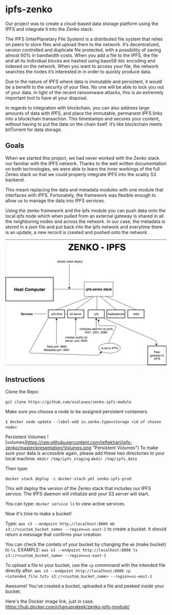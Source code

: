 # ipfs-zenko

Our project was to create a cloud-based data storage platform using the IPFS and integrate it into the Zenko stack.

The IPFS (InterPlanetary File System) is a distributed file system that relies on peers to store files and upload them to the network. It’s decentralized, version controlled and duplicate file protected, with a possibility of saving almost 60% in bandwidth costs. When you add a file to the IPFS, the file and all its individual blocks are hashed using base58-btc encoding and indexed on the network. When you want to access your file, the network searches the nodes it’s interested in in order to quickly produce data. 

Due to the nature of IPFS where data is immutable and persistent, it would be a benefit to the security of your files. No one will be able to lock you out of your data. In light of the recent ransomware attacks, this is an extremely important tool to have at your disposal.

In regards to integration with blockchain, you can also address large amounts of data with IPFS, and place the immutable, permanent IPFS links into a blockchain transaction. This timestamps and secures your content, without having to put the data on the chain itself.
It’s like blockchain meets bitTorrent for data storage.

## Goals

When we started this project, we had never worked with the Zenko stack nor familiar with the IPFS network. Thanks to the well written documentation on both technologies, we were able to learn the inner workings of the full Zenko stack so that we could properly integrate IPFS into the scality S3 backend.

This meant replacing the data and metadata modules with one module that interfaces with IPFS. Fortunately, the framework was flexible enough to allow us to manage the data into IPFS services.

Using the zenko framework and the ipfs module you can push data onto the local ipfs node which when pulled from an external gateway is shared in all the neighboring nodes and across the network. In our case, the metadata is stored in a json file and put back into the ipfs network and everytime there is an update, a new record is created and pushed onto the network.

![diagram](https://github.com/jeftekhari/ipfs-zenko/blob/master/presentation/Diagram.png "Data Flow Diagram")

## Instructions

Clone the Repo:

`git clone https://github.com/ssalaues/zenko-ipfs-module`

Make sure you choose a node to be assigned persistent containers.

`$ docker node update --label-add io.zenko.type=storage <id of chosen node>`

Persistent Volumes
![volumes]https://raw.githubusercontent.com/jeftekhari/ipfs-zenko/master/presentation/Volumes.png "Persistent Volumes")
To make sure your data is accessible again, please add these two directories to your local machine.
`mkdir /tmp/ipfs_staging`
`mkdir /tmp/ipfs_data`

Then type:

`docker stack deploy -c docker-stack.yml zenko-ipfs-prod`
 
This will deploy the version of the Zenko stack that includes our IPFS service.
The IPFS daemon will initialize and your S3 server will start.

You can type: `docker service ls` to view active services.

Now it's time to make a bucket!

Type: `aws s3 --endpoint http://localhost:8000 mb s3://<custom_bucket_name> --region=us-east-1` to create a bucket.
It should return a message that confirms your creation.

You can check the contets of your bucket by changing the `mb` (make bucket) to `ls`.
EXAMPLE:
`aws s3 --endpoint http://localhost:8000 ls s3://<custom_bucket_name> --region=us-east-1`

To upload a file to your bucket, use the `cp` commmand with the intended file directly after.
`aws s3 --endpoint http://localhost:8000 cp <intended_file.txt> s3://<custom_bucket_name> --region=us-east-1`

Awesome! You've created a bucket, uploaded a file and peeked inside your bucket.

Here's the Docker image link, just in case.
https://hub.docker.com/r/hanuprateek/zenko-ipfs-module/
